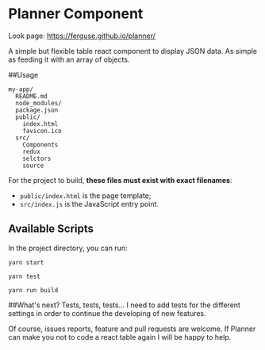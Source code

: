 # Planner Component

Look page: https://ferguse.github.io/planner/

A simple but flexible table react component to display JSON data.
As simple as feeding it with an array of objects.

##Usage
```
my-app/
  README.md
  node_modules/
  package.json
  public/
    index.html
    favicon.ico
  src/
    Components
    redux
    selctors
    source
```

For the project to build, **these files must exist with exact filenames**:

* `public/index.html` is the page template;
* `src/index.js` is the JavaScript entry point.

## Available Scripts

In the project directory, you can run:

 `yarn start`
 
`yarn test`

`yarn run build`

##What's next?
Tests, tests, tests... I need to add tests for the different settings in order to continue the developing of new features.

Of course, issues reports, feature and pull requests are welcome. If Planner can make you not to code a react table again I will be happy to help.
